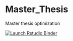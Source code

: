 # Master_Thesis
Master thesis optimization

<!-- badges: start -->
[![Launch Rstudio Binder](http://mybinder.org/badge_logo.svg)](https://mybinder.org/v2/gh/VictoriaGi/Master_Thesis/master?urlpath=rstudio)
<!-- badges: end -->
